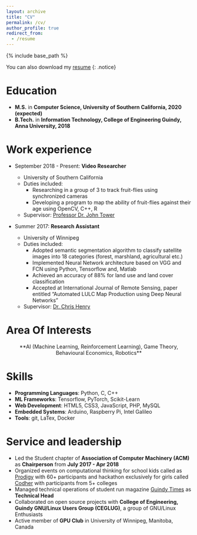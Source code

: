 ```yaml
---
layout: archive
title: "CV"
permalink: /cv/
author_profile: true
redirect_from:
  - /resume
---
```


{% include base_path %}

You can also download my <u><a href="/files/MuthuAlagappan.pdf" color="blue">resume</a></u>
{: .notice}


Education
======
* **M.S.** in **Computer Science, University of Southern California, 2020 (expected)**
* **B.Tech.** in **Information Technology, College of Engineering Guindy, Anna University, 2018**

Work experience
======
* September 2018 - Present: **Video Researcher**
  * University of Southern California
  * Duties included:
    * Researching in a group of 3 to track fruit-flies using synchronized cameras
    * Developing a program to map the ability of fruit-flies against their age using OpenCV, C++, R
  * Supervisor: <u><a href="https://dornsife.usc.edu/cf/faculty-and-staff/faculty.cfm?pid=1003772" color="blue">Professor Dr. John Tower</a></u>

* Summer 2017: **Research Assistant**
  * University of Winnipeg
  * Duties included:
    * Adopted semantic segmentation algorithm to classify satellite images into 18 categories (forest, marshland, agricultural etc.)
    * Implemented Neural Network architecture based on VGG and FCN using Python, Tensorflow and, Matlab
    * Achieved an accuracy of 88% for land use and land cover classification
    * Accepted at International Journal of Remote Sensing​, paper entitled “Automated LULC Map Production using Deep Neural Networks”
  * Supervisor: <u><a href="https://www.acs.uwinnipeg.ca/chenry/" color="blue">Dr. Chris Henry</a></u>

Area Of Interests
======

<center>**AI (Machine Learning, Reinforcement Learning), Game Theory, Behavioural Economics, Robotics**</center>


Skills
======

* **Programming Languages**: Python, C, C++
* **ML Frameworks**: Tensorflow, PyTorch, Scikit-Learn
* **Web Development**: HTML5, CSS3, JavaScript, PHP, MySQL
* **Embedded Systems**: Arduino, Raspberry Pi, Intel Galileo
* **Tools**: git, LaTex, Docker

Service and leadership
======
* Led the Student chapter ​of **Association of Computer Machinery (ACM)** ​as **Chairperson** ​from **July 2017 - Apr 2018**
* Organized events on computational thinking for school kids called as [Prodigy](https://prodigy2017.github.io/) with 60+ participants and hackathon exclusively for girls called [Codher](https://codher2018.github.io/) with participants from 5+ colleges
* Managed technical operations of student run magazine [Guindy Times](https://guindytimes.com/) as **Technical Head**
* Collaborated on open source projects with **College of Engineering, Guindy GNU/Linux Users Group (CEGLUG)**​, a group of GNU/Linux Enthusiasts
* Active member of **GPU Club**​ in University of Winnipeg, Manitoba, Canada
